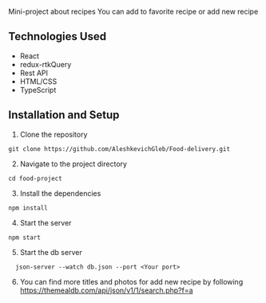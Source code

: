 Mini-project about recipes 
You can add to favorite recipe or add new recipe

## Technologies Used

- React
- redux-rtkQuery
- Rest API
- HTML/CSS
- TypeScript


## Installation and Setup

1. Clone the repository

```
git clone https://github.com/AleshkevichGleb/Food-delivery.git
```

2. Navigate to the project directory

```
cd food-project
```

3. Install the dependencies

```
npm install
```

4. Start the server

```
npm start
```

5. Start the db server

```
  json-server --watch db.json --port <Your port>
```


6. You can find more titles and photos for add new recipe by following  https://themealdb.com/api/json/v1/1/search.php?f=a

